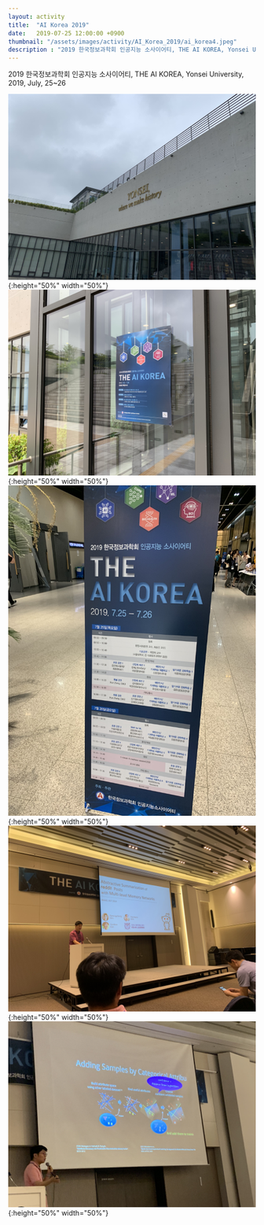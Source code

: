```yaml
---
layout: activity
title:  "AI Korea 2019"
date:   2019-07-25 12:00:00 +0900
thumbnail: "/assets/images/activity/AI_Korea_2019/ai_korea4.jpeg"
description : "2019 한국정보과학회 인공지능 소사이어티, THE AI KOREA, Yonsei University, 2019, July, 25~26"
---
```


2019 한국정보과학회 인공지능 소사이어티, THE AI KOREA, Yonsei University, 2019, July, 25~26

![](/assets/images/activity/AI_Korea_2019/ai_korea.jpeg){:height="50%" width="50%"}
![](/assets/images/activity/AI_Korea_2019/ai_korea2.jpeg){:height="50%" width="50%"}
![](/assets/images/activity/AI_Korea_2019/ai_korea3.jpeg){:height="50%" width="50%"}
![](/assets/images/activity/AI_Korea_2019/ai_korea4.jpeg){:height="50%" width="50%"}
![](/assets/images/activity/AI_Korea_2019/ai_korea5.jpeg){:height="50%" width="50%"}
